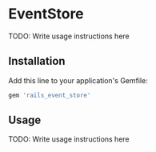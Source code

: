 # EventStore

TODO: Write usage instructions here

## Installation

Add this line to your application's Gemfile:

```ruby
gem 'rails_event_store'
```

## Usage

TODO: Write usage instructions here

